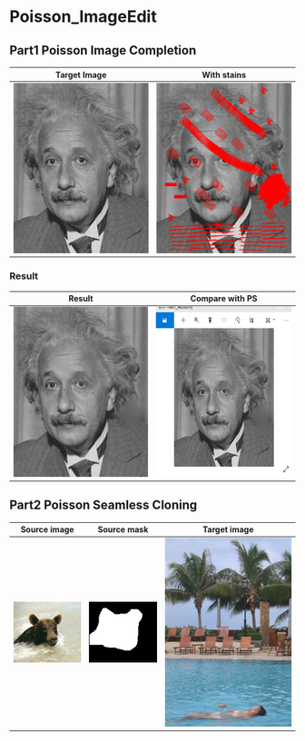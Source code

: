 # Poisson_ImageEdit

## Part1 Poisson Image Completion
|Target Image| With stains |
|---|---|
|<img src="./results/einstein.jpg" height="300px" width="250px" >|<img src="./results/einsteinSample.bmp" height="300px" width="250px" >|


### Result
|Result|Compare with PS|
|---|---|
|<img src="./results/Part1_result.bmp" height="300px" width="250px" >|<img src="./results/Part1_compare.gif" height="300px" width="250px" >|


## Part2 Poisson Seamless Cloning
|Source image| Source mask | Target image|
|---|---|---|
|<img src="./results/bear.jpg" height="107px" width="130px" >|<img src="./results/bear-mask.jpg" height="107px" width="130px" >|<img src="./results/pool-target.jpg" height="333px" width="250px" >
